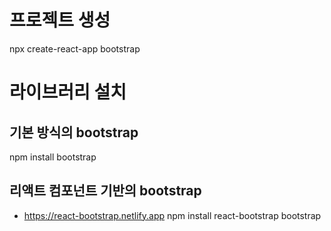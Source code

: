 # 프로젝트 생성
npx create-react-app bootstrap

# 라이브러리 설치

## 기본 방식의 bootstrap
npm install bootstrap

## 리액트 컴포넌트 기반의 bootstrap
- https://react-bootstrap.netlify.app
npm install react-bootstrap bootstrap
